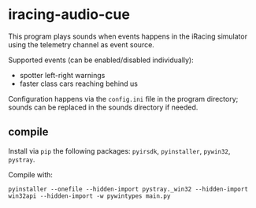 iracing-audio-cue
=================

This program plays sounds when events happens in the iRacing simulator using the telemetry channel as event source.

Supported events (can be enabled/disabled individually):

- spotter left-right warnings
- faster class cars reaching behind us

Configuration happens via the `config.ini` file in the program directory; sounds can be replaced in the sounds directory if needed.

compile
-------

Install via `pip` the following packages: `pyirsdk`, `pyinstaller`, `pywin32`, `pystray`.

Compile with:

`pyinstaller --onefile --hidden-import pystray._win32 --hidden-import win32api --hidden-import -w pywintypes main.py`
